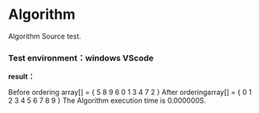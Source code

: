 # Algorithm
 Algorithm Source test.

### Test environment：windows VScode

**result：**

Before ordering array[] = { 5 8 9 6 0 1 3 4 7 2 }
After orderingarray[]   = { 0 1 2 3 4 5 6 7 8 9 }
The Algorithm execution time is 0.000000S.